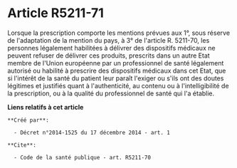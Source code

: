 # Article R5211-71

Lorsque la prescription comporte les mentions prévues aux 1°, sous réserve de l'adaptation de la mention du pays, à 3° de
l'article R. 5211-70, les personnes légalement habilitées à délivrer des dispositifs médicaux ne peuvent refuser de délivrer
ces produits, prescrits dans un autre Etat membre de l'Union européenne par un professionnel de santé légalement autorisé ou
habilité à prescrire des dispositifs médicaux dans cet Etat, que si l'intérêt de la santé du patient leur paraît l'exiger ou
s'ils ont des doutes légitimes et justifiés quant à l'authenticité, au contenu ou à l'intelligibilité de la prescription, ou
à la qualité du professionnel de santé qui l'a établie.

**Liens relatifs à cet article**

	**Créé par**:

	  - Décret n°2014-1525 du 17 décembre 2014 - art. 1

	**Cite**:

	  - Code de la santé publique - art. R5211-70
